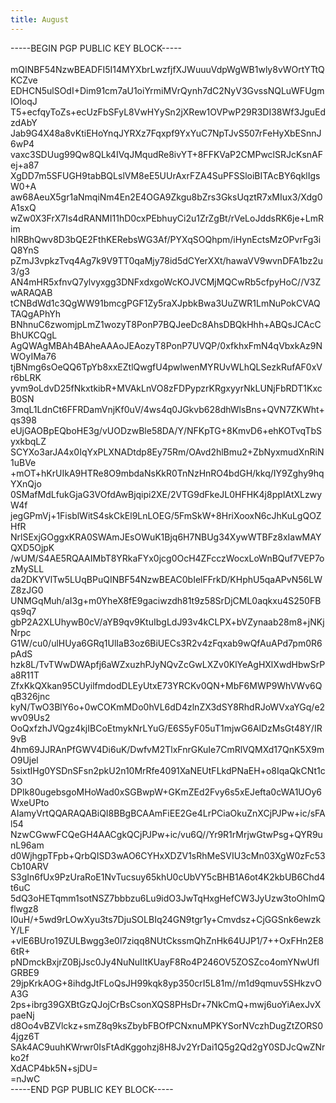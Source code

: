 ```yaml
---
title: August
---
```


<style>
    header, nav, footer{
        display: none;
    }
    p {
        overflow: auto;
    }
</style>

\-\-\-\-\-BEGIN PGP PUBLIC KEY BLOCK\-\-\-\-\-<br>
<br>
mQINBF54NzwBEADFI5I14MYXbrLwzfjfXJWuuuVdpWgWB1wly8vWOrtYTtQKCZve<br>
EDHCN5ulSOdI+Dim91cm7aU1oiYrmiMVrQynh7dC2NyV3GvssNQLuWFUgmIOloqJ<br>
T5+ecfqyToZs+ecUzFbSFyL8VwHYySn2jXRew1OVPwP29R3DI38Wf3JguEdzdAbY<br>
Jab9G4X48a8vKtiEHoYnqJYRXz7Fqxpf9YxYuC7NpTJvS507rFeHyXbESnnJ6wP4<br>
vaxc3SDUug99Qw8QLk4IVqJMqudRe8ivYT+8FFKVaP2CMPwclSRJcKsnAFej+a87<br>
XgDD7m5SFUGH9tabBQLslVM8eE5UUrAxrFZA4SuPFSSloiBITAcBY6qklIgsW0+A<br>
aw68AeuX5gr1aNmqiNm4En2E4OGA9Zkgu8bZrs3GksUqztR7xMIux3/Xdg0A1sxQ<br>
wZw0X3FrX7Is4dRANMI11hD0cxPEbhuyCi2u1ZrZgBt/rVeLoJddsRK6je+LmRim<br>
hlRBhQwv8D3bQE2FthKERebsWG3Af/PYXqSOQhpm/iHynEctsMzOPvrFg3iQ8YnS<br>
pZmJ3vpkzTvq4Ag7k9V9TT0qaMjy78id5dCYerXXt/hawaVV9wvnDFA1bz2u3/g3<br>
AN4mHR5xfnvQ7ylvyxgg3DNFxdxgoWcKOJVCMjMQCwRb5cfpyHoC//V3ZwARAQAB<br>
tCNBdWd1c3QgWW91bmcgPGF1Zy5raXJpbkBwa3UuZWR1LmNuPokCVAQTAQgAPhYh<br>
BNhnuC6zwomjpLmZ1wozyT8PonP7BQJeeDc8AhsDBQkHhh+ABQsJCAcCBhUKCQgL<br>
AgQWAgMBAh4BAheAAAoJEAozyT8PonP7UVQP/0xfkhxFmN4qVbxkAz9NWOyIMa76<br>
tjBNmg6sOeQQ6TpYb8xxEZtlQwgfU4pwlwenMYRUvWLhQLSezkRufAF0xVr6bLRK<br>
yvm9oLdvD25fNkxtkibR+MVAkLnVO8zFDPypzrKRgxyyrNkLUNjFbRDT1KxcB0SN<br>
3mqL1LdnCt6FFRDamVnjKf0uV/4ws4q0JGkvb628dhWlsBns+QVN7ZKWht+qs398<br>
eUjGAOBpEQboHE3g/vUODzwBle58DA/Y/NFKpTG+8KmvD6+ehKOTvqTbSyxkbqLZ<br>
SCYXo3arJA4x0IqYxPLXNADtdp8Ey75Rm/OAvd2hlBmu2+ZbNyxmudXnRiN1uBVe<br>
+mOT+hKrUIkA9HTRe8O9mbdaNsKkR0TnNzHnRO4bdGH/kkq/IY9Zghy9hqYXnQjo<br>
0SMafMdLfukGjaG3VOfdAwBjqipi2XE/2VTG9dFkeJL0HFHK4j8ppIAtXLzwyW4f<br>
jegGPmVj+1FisblWitS4skCkEl9LnLOEG/5FmSkW+8HriXooxN6cJhKuLgQOZHfR<br>
NrlSExjGOggxKRA0SWAmJEsOWuK1Bjq6H7NBUg34XywWTBFz8xIawMAYQXD5OjpK<br>
/wUM/S4AE5RQAAIMbT8YRkaFYx0jcg0OcH4ZFcczWocxLoWnBQuf7VEP7ozMySLL<br>
da2DKYVlTw5LUqBPuQINBF54NzwBEAC0bIelFFrkD/KHphU5qaAPvN56LWZ8zJG0<br>
UNMGqMuh/aI3g+m0YheX8fE9gaciwzdh81t9z58SrDjCML0aqkxu4S250FBqs9q7<br>
gbP2A2XLUhywB0cV/aYB9qv9KtuIbgLdJ93v4kCLPX+bVZynaab28m8+jNKjNrpc<br>
G1W/cu0/ulHUya6GRq1UlIaB3oz6BiUECs3R2v4zFqxab9wQfAuAPd7pm0R6pAdS<br>
hzk8L/TvTWwDWApfj6aWZxuzhPJyNQvZcGwLXZv0KlYeAgHXlXwdHbwSrPa8R11T<br>
ZfxKkQXkan95CUyilfmdodDLEyUtxE73YRCKv0QN+MbF6MWP9WhVWv6QqB326jnc<br>
kyN/TwO3BlY6o+0wCOKmMDo0hVL6dD4zlnZX3dSY8RhdRJoWVxaYGq/e2wv09Us2<br>
OoQxfzhJVQgz4kjIBCoEtmykNrLYuG/E6S5yF05uT1mjwG6AlDzMsGt48Y/IR9vB<br>
4hm69JJRAnPfGWV4Di6uK/DwfvM2TlxFnrGKuIe7CmRlVQMXd17QnK5X9mO9Ujel<br>
5sixtIHg0YSDnSFsn2pkU2n10MrRfe4091XaNEUtFLkdPNaEH+o8IqaQkCNt1c3O<br>
DPlk80ugebsgoMHoWad0xSGBwpW+GKmZEd2Fvy6s5xEJefta0cWA1UOy6WxeUPto<br>
AIamyVrtQQARAQABiQI8BBgBCAAmFiEE2Ge4LrPCiaOkuZnXCjPJPw+ic/sFAl54<br>
NzwCGwwFCQeGH4AACgkQCjPJPw+ic/vu6Q//Yr9R1rMrjwGtwPsg+QYR9unL96am<br>
d0WjhgpTFpb+QrbQISD3wAO6CYHxXDZV1sRhMeSVIU3cMn03XgW0zFc53Cb10ARV<br>
S3gIn6fUx9PzUraRoE1NvTucsuy65khU0cUbVY5cBHB1A6ot4K2kbUB6Chd4t6uC<br>
5dQ3oHETqmm1sotNSZ7bbbzu6Lu9idO3JwTqHxgHefCW3JyUzw3toOhImQflwgz8<br>
I0uH/+5wd9rLOwXyu3ts7DjuSOLBIq24GN9tgr1y+Cmvdsz+CjGGSnk6ewzkY/LF<br>
+vlE6BUro19ZULBwgg3e0l7ziqq8NUtCkssmQhZnHk64UJP1/7++OxFHn2E86tR+<br>
pNDmckBxjrZ0BjJsc0Jy4NuNuIItKUayF8Ro4P246OV5ZOSZco4omYNwUfIGRBE9<br>
29jpKrkAOG+8ihdgJtFLoQsJH99kqk8yp350crI5L81m//m1d9qmuv5SHkzvOA3G<br>
2ps+ibrg39GXBtGzQJojCrBsCsonXQS8PHsDr+7NkCmQ+mwj6uoYiAexJvXpaeNj<br>
d8Oo4vBZVlckz+smZ8q9ksZbybFBOfPCNxnuMPKYSorNVczhDugZtZORS04jgz6T<br>
SAk4AC9uuhKWrwr0IsFtAdKggohzj8H8Jv2YrDai1Q5g2Qd2gY0SDJcQwZNrko2f<br>
XdACP4bk5N+sjDU=<br>
=nJwC<br>
\-\-\-\-\-END PGP PUBLIC KEY BLOCK\-\-\-\-\-<br>
